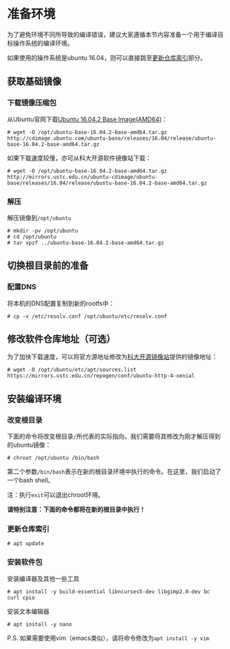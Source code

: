 # 准备环境

为了避免环境不同所导致的编译错误，建议大家遵循本节内容准备一个用于编译目标操作系统的编译环境。

如果使用的操作系统是ubuntu 16.04，则可以直接跳至[更新仓库索引](#更新仓库索引)部分。

## 获取基础镜像

### 下载镜像压缩包

从Ubuntu官网下载[Ubuntu 16.04.2 Base Image(AMD64)](http://cdimage.ubuntu.com/ubuntu-base/releases/16.04/release/ubuntu-base-16.04.2-base-amd64.tar.gz)：

```
# wget -O /opt/ubuntu-base-16.04.2-base-amd64.tar.gz http://cdimage.ubuntu.com/ubuntu-base/releases/16.04/release/ubuntu-base-16.04.2-base-amd64.tar.gz
```

如果下载速度较慢，亦可从科大开源软件镜像站下载：

```
# wget -O /opt/ubuntu-base-16.04.2-base-amd64.tar.gz http://mirrors.ustc.edu.cn/ubuntu-cdimage/ubuntu-base/releases/16.04/release/ubuntu-base-16.04.2-base-amd64.tar.gz
```

### 解压

解压镜像到`/opt/ubuntu`

```
# mkdir -pv /opt/ubuntu
# cd /opt/ubuntu
# tar xpzf ../ubuntu-base-16.04.2-base-amd64.tar.gz
```

## 切换根目录前的准备

### 配置DNS

将本机的DNS配置复制到新的rootfs中：

```
# cp -v /etc/resolv.conf /opt/ubuntu/etc/resolv.conf
```

## 修改软件仓库地址（可选）

为了加快下载速度，可以将官方源地址修改为[科大开源镜像站](https://mirrors.ustc.edu.cn)提供的镜像地址：

```
# wget -O /opt/ubuntu/etc/apt/sources.list https://mirrors.ustc.edu.cn/repogen/conf/ubuntu-http-4-xenial
```

## 安装编译环境

### 改变根目录

下面的命令将改变根目录`/`所代表的实际指向，我们需要将其修改为刚才解压得到的ubuntu镜像：

```
# chroot /opt/ubuntu /bin/bash
```

第二个参数`/bin/bash`表示在新的根目录环境中执行的命令。在这里，我们启动了一个bash shell。

注：执行`exit`可以退出chroot环境。

**请特别注意：下面的命令都将在新的根目录中执行！**

### 更新仓库索引

```
# apt update
```

### 安装软件包

安装编译器及其他一些工具

```
# apt install -y build-essential libncurses5-dev libgimp2.0-dev bc curl cpio
```

安装文本编辑器

```
# apt install -y nano
```

P.S. 如果需要使用vim（emacs类似），请将命令修改为`apt install -y vim`